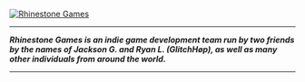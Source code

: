 <a href="https://www.youtube.com/channel/UCAM7D3Q2n9t_W2gn2ME1jJg" target="_self"><img src="https://i.imgur.com/ux8qn3K.png" alt="Rhinestone Games" class="GeneratedImage"></a>
<hr>
<b><i><p>Rhinestone Games is an indie game development team run by two friends by the names of Jackson G. and Ryan L. (GlitchHøp), as well as many other individuals from around the world.</p></i></b>
<hr>
